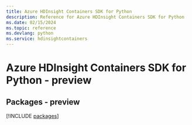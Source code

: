 ```yaml
---
title: Azure HDInsight Containers SDK for Python
description: Reference for Azure HDInsight Containers SDK for Python
ms.date: 02/15/2024
ms.topic: reference
ms.devlang: python
ms.service: hdinsightcontainers
---
```

# Azure HDInsight Containers SDK for Python - preview
## Packages - preview
[!INCLUDE [packages](hdinsight-containers-index.md)]